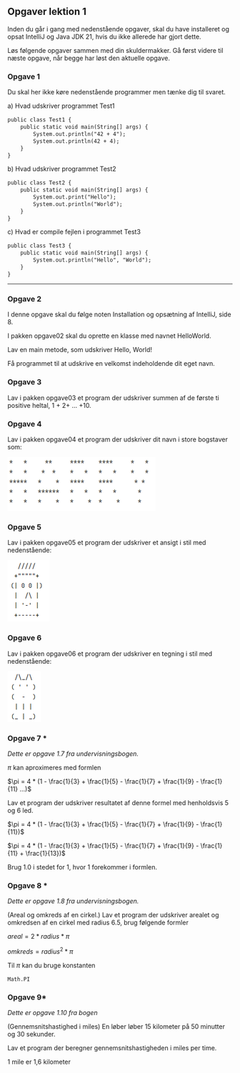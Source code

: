 ## Opgaver lektion 1

Inden du går i gang med nedenstående opgaver, skal du have installeret og opsat IntelliJ og
Java JDK 21, hvis du ikke allerede har gjort dette.

Løs følgende opgaver sammen med din skuldermakker. Gå først videre til næste opgave, når
begge har løst den aktuelle opgave.

### Opgave 1
Du skal her ikke køre nedenstående programmer men tænke dig til svaret.

a) Hvad udskriver programmet Test1

    public class Test1 {
        public static void main(String[] args) {
            System.out.println("42 + 4");
            System.out.println(42 + 4);
        }
    }

b) Hvad udskriver programmet Test2
    
    public class Test2 {
        public static void main(String[] args) {
            System.out.print("Hello");
            System.out.println("World");
        }
    }

c) Hvad er compile fejlen i programmet Test3

    public class Test3 {
        public static void main(String[] args) {
            System.out.println("Hello", "World");
        }
    }

---

### Opgave 2

I denne opgave skal du følge noten Installation og opsætning af IntelliJ, side 8.

I pakken opgave02 skal du oprette en klasse med navnet HelloWorld. 

Lav en main metode,
som udskriver Hello, World!

Få programmet til at udskrive en velkomst indeholdende dit eget navn.

### Opgave 3

Lav i pakken opgave03 et program der udskriver summen af de første ti positive heltal, 1 + 2+ … +10.

### Opgave 4

Lav i pakken opgave04 et program der udskriver dit navn i store bogstaver som:

![Billede1.png](images/Billede1.png)

### Opgave 5

Lav i pakken opgave05 et program der udskriver et ansigt i stil med nedenstående:

![Billede2.png](images/Billede2.png)

### Opgave 6

Lav i pakken opgave06 et program der udskriver en tegning i stil med nedenstående:

![Billede3.png](images/Billede3.png)

### Opgave 7 *

*Dette er opgave 1.7 fra undervisningsbogen.*

$\pi$ kan aproximeres med formlen 

$\pi = 4 * (1 - \frac{1}{3} + \frac{1}{5} - \frac{1}{7} + \frac{1}{9} - \frac{1}{11} ...)$

Lav et program der udskriver resultatet af denne formel med henholdsvis 5 og 6 led. 

$\pi = 4 * (1 - \frac{1}{3} + \frac{1}{5} - \frac{1}{7} + \frac{1}{9} - \frac{1}{11})$

$\pi = 4 * (1 - \frac{1}{3} + \frac{1}{5} - \frac{1}{7} + \frac{1}{9} - \frac{1}{11} + \frac{1}{13})$

Brug 1.0 i stedet for 1, hvor 1 forekommer i formlen. 

### Opgave 8 *

*Dette er opgave 1.8 fra undervisningsbogen.* 

(Areal og omkreds af en cirkel.)
Lav et program der udskriver arealet og omkredsen af en cirkel med radius 6.5, brug følgende formler

$areal = 2 * radius * \pi$

$omkreds = radius^2 * \pi$

Til $\pi$ kan du bruge konstanten 

    Math.PI

### Opgave 9*

*Dette er opgave 1.10 fra bogen*

(Gennemsnitshastighed i miles)
En løber løber 15 kilometer på 50 minutter og 30 sekunder.

Lav et program der beregner gennemsnitshastigheden i miles per time.

1 mile er 1,6 kilometer
